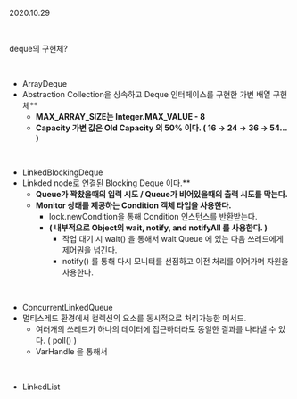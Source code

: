 2020.10.29

<br/>

deque의 구현체?

<br/>

  + ArrayDeque 
  + Abstraction Collection을 상속하고 Deque 인터페이스를 구현한 가변 배열 구현체**
    - **MAX_ARRAY_SIZE는 Integer.MAX_VALUE - 8**
    - **Capacity 가변 값은 Old Capacity 의 50% 이다. ( 16 → 24 → 36 → 54... )**

<br/>

  + LinkedBlockingDeque 
  + Linkded node로 연결된 Blocking Deque 이다.**
    - **Queue가 꽉찼을때의 입력 시도 / Queue가 비어있을때의 출력 시도를 막는다.**
    - **Monitor 상태를 제공하는 Condition 객체 타입을 사용한다.**
        - lock.newCondition을 통해 Condition 인스턴스를 반환받는다.
        - **( 내부적으로 Object의 wait, notify, and notifyAll 를 사용한다. )**
            - 작업 대기 시 wait() 을 통해서 wait Queue 에 있는 다음 쓰레드에게 제어권을 넘긴다.
            - notify() 를 통해 다시 모니터를 선점하고 이전 처리를 이어가며 자원을 사용한다.

<br/>

  + ConcurrentLinkedQueue 
  + 멀티스레드 환경에서 컬렉션의 요소를 동시적으로 처리가능한 메서드.
    - 여러개의 쓰레드가 하나의 데이터에 접근하더라도 동일한 결과를 나타낼 수 있다. ( poll() )
    - VarHandle 을 통해서

<br/>

  + LinkedList